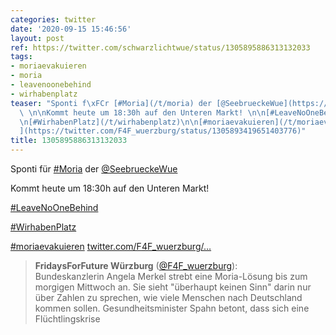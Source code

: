 ```yaml
---
categories: twitter
date: '2020-09-15 15:46:56'
layout: post
ref: https://twitter.com/schwarzlichtwue/status/1305895886313132033
tags:
- moriaevakuieren
- moria
- leavenoonebehind
- wirhabenplatz
teaser: "Sponti f\xFCr [#Moria](/t/moria) der [@SeebrueckeWue](https://twitter.com/SeebrueckeWue)\
  \ \n\nKommt heute um 18:30h auf den Unteren Markt! \n\n[#LeaveNoOneBehind](/t/leavenoonebehind)\n\
  \n[#WirhabenPlatz](/t/wirhabenplatz)\n\n[#moriaevakuieren](/t/moriaevakuieren) [twitter.com/F4F_wuerzburg/\u2026\
  ](https://twitter.com/F4F_wuerzburg/status/1305893419651403776)"
title: 1305895886313132033
---
```

Sponti für [#Moria](/t/moria) der [@SeebrueckeWue](https://twitter.com/SeebrueckeWue) 

Kommt heute um 18:30h auf den Unteren Markt! 

[#LeaveNoOneBehind](/t/leavenoonebehind)

[#WirhabenPlatz](/t/wirhabenplatz)

[#moriaevakuieren](/t/moriaevakuieren) [twitter.com/F4F_wuerzburg/…](https://twitter.com/F4F_wuerzburg/status/1305893419651403776)
> <b>FridaysForFuture Würzburg</b> ([@F4F_wuerzburg](https://twitter.com/F4F_wuerzburg)):  
>Bundeskanzlerin Angela Merkel strebt eine Moria-Lösung bis zum morgigen Mittwoch an. Sie sieht "überhaupt keinen Sinn" darin  nur über Zahlen zu sprechen, wie viele Menschen nach Deutschland kommen sollen. Gesundheitsminister Spahn betont,  dass sich eine Flüchtlingskrise   
>  
>  

